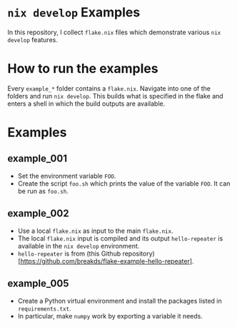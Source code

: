 # `nix develop` Examples

In this repository, I collect `flake.nix` files which demonstrate various `nix develop` features.

# How to run the examples

Every `example_*` folder contains a `flake.nix`.
Navigate into one of the folders and run `nix develop`.
This builds what is specified in the flake and enters a shell in which the build outputs are available.

# Examples

## example_001

* Set the environment variable `FOO`.
* Create the script `foo.sh` which prints the value of the variable `FOO`. It can be run as `foo.sh`.

## example_002

* Use a local `flake.nix` as input to the main `flake.nix`.
* The local `flake.nix` input is compiled and its output `hello-repeater` is available in the `nix develop` environment.
* `hello-repeater` is from (this Github repository)[https://github.com/breakds/flake-example-hello-repeater].

## example_005

* Create a Python virtual environment and install the packages listed in `requirements.txt`.
* In particular, make `numpy` work by exporting a variable it needs.

